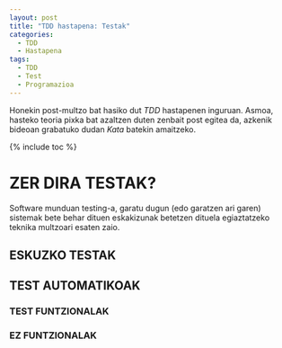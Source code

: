 ```yaml
---
layout: post
title: "TDD hastapena: Testak"
categories:
  - TDD
  - Hastapena
tags:
  - TDD
  - Test
  - Programazioa
---
```


Honekin post-multzo bat hasiko dut *TDD* hastapenen inguruan. Asmoa, hasteko teoria pixka bat azaltzen duten zenbait post egitea da, azkenik bideoan grabatuko dudan *Kata* batekin amaitzeko.

{% include toc %}

# ZER DIRA TESTAK?

Software munduan testing-a, garatu dugun (edo garatzen ari garen) sistemak bete behar dituen eskakizunak betetzen dituela egiaztatzeko teknika multzoari esaten zaio.

## ESKUZKO TESTAK
## TEST AUTOMATIKOAK

### TEST FUNTZIONALAK
### EZ FUNTZIONALAK

